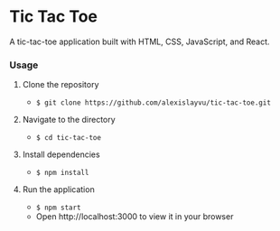 # Tic Tac Toe

A tic-tac-toe application built with HTML, CSS, JavaScript, and React.

### Usage

1. Clone the repository

   - `$ git clone https://github.com/alexislayvu/tic-tac-toe.git`

2. Navigate to the directory

   - `$ cd tic-tac-toe`

3. Install dependencies

   - `$ npm install`

4. Run the application
   - `$ npm start`
   - Open http://localhost:3000 to view it in your browser
